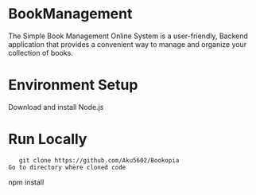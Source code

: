 # BookManagement
The Simple Book Management Online System is a user-friendly, Backend application that provides a convenient way to manage and organize your collection of books.
# Environment Setup
 Download and install Node.js

# Run Locally
 ```
    git clone https://github.com/Aku5602/Bookopia
Go to directory where cloned code
```
   npm install
